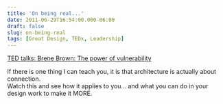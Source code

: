 ```yaml
---
title: 'On being real...'
date: 2011-06-29T16:54:00.000-06:00
draft: false
slug: on-being-real
tags: [Great Design, TEDx, Leadership]
---
```


[TED talks: Brene Brown: The power of vulnerability](http://www.ted.com/talks/lang/eng/brene_brown_on_vulnerability.html)  
  
If there is one thing I can teach you, it is that architecture is actually about connection.  
Watch this and see how it applies to you... and what you can do in your design work to make it MORE.